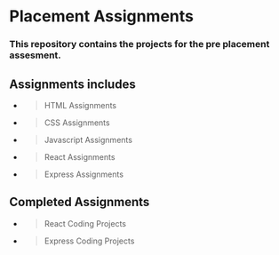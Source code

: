 # Placement Assignments

### This repository contains the projects for the pre placement assesment.

## Assignments includes
* >HTML Assignments
* >CSS Assignments
* >Javascript Assignments
* >React Assignments
* >Express Assignments

## Completed Assignments
* >React Coding Projects
* >Express Coding Projects